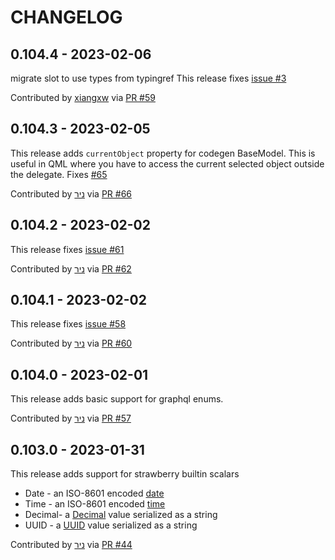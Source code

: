 CHANGELOG
=========

0.104.4 - 2023-02-06
--------------------

migrate slot to use types from typingref
This release fixes [issue #3](https://github.com/nrbnlulu/qtgql/issues/3)

Contributed by [xiangxw](https://github.com/xiangxw) via [PR #59](https://github.com/nrbnlulu/qtgql/pull/59/)


0.104.3 - 2023-02-05
--------------------

This release adds `currentObject` property for codegen BaseModel.
This is useful in QML where you have to access the current selected object outside
the delegate.
Fixes [#65](https://github.com/nrbnlulu/qtgql/issues/65)

Contributed by [ניר](https://github.com/nrbnlulu) via [PR #66](https://github.com/nrbnlulu/qtgql/pull/66/)


0.104.2 - 2023-02-02
--------------------

This release fixes [issue #61](https://github.com/nrbnlulu/qtgql/issues/61)

Contributed by [ניר](https://github.com/nrbnlulu) via [PR #62](https://github.com/nrbnlulu/qtgql/pull/62/)


0.104.1 - 2023-02-02
--------------------

This release fixes [issue #58](https://github.com/nrbnlulu/qtgql/issues/58)

Contributed by [ניר](https://github.com/nrbnlulu) via [PR #60](https://github.com/nrbnlulu/qtgql/pull/60/)


0.104.0 - 2023-02-01
--------------------

This release adds basic support for graphql enums.

Contributed by [ניר](https://github.com/nrbnlulu) via [PR #57](https://github.com/nrbnlulu/qtgql/pull/57/)


0.103.0 - 2023-01-31
--------------------

This release adds support for strawberry builtin scalars
- Date - an ISO-8601 encoded [date](https://docs.python.org/3/library/datetime.html#date-objects)
- Time - an ISO-8601 encoded [time](https://docs.python.org/3/library/datetime.html#time-objects)
- Decimal- a [Decimal](https://docs.python.org/3/library/decimal.html#decimal.Decimal) value serialized as a string
- UUID -  a [UUID](https://docs.python.org/3/library/uuid.html#uuid.UUID) value serialized as a string

Contributed by [ניר](https://github.com/nrbnlulu) via [PR #44](https://github.com/nrbnlulu/qtgql/pull/44/)
